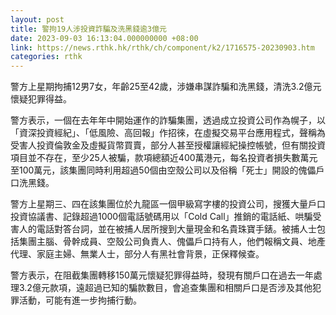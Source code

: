 ```yaml
---
layout: post
title: 警拘19人涉投資詐騙及洗黑錢逾3億元
date: 2023-09-03 16:13:04.000000000 +08:00
link: https://news.rthk.hk/rthk/ch/component/k2/1716575-20230903.htm
categories: rthk
---
```


警方上星期拘捕12男7女，年齡25至42歲，涉嫌串謀詐騙和洗黑錢，清洗3.2億元懷疑犯罪得益。

警方表示，一個在去年年中開始運作的詐騙集團，透過成立投資公司作為幌子，以「資深投資經紀」、「低風險、高回報」作招徠，在虛擬交易平台應用程式，聲稱為受害人投資倫敦金及虛擬貨幣買賣，部分人甚至授權讓經紀操控帳號，但有關投資項目並不存在，至少25人被騙，款項總額近400萬港元，每名投資者損失數萬元至100萬元，該集團同時利用超過50個由空殼公司以及俗稱「死士」開設的傀儡戶口洗黑錢。

警方上星期三、四在該集團位於九龍區一個甲級寫字樓的投資公司，搜獲大量戶口投資協議書、記錄超過1000個電話號碼用以「Cold Call」推銷的電話紙、哄騙受害人的電話對答台詞，並在被捕人居所搜到大量現金和名貴珠寶手錶。被捕人士包括集團主腦、骨幹成員、空殼公司負責人、傀儡戶口持有人，他們報稱文員、地產代理、家庭主婦、無業人士，部分人有黑社會背景，正保釋候查。

警方表示，在阻截集團轉移150萬元懷疑犯罪得益時，發現有關戶口在過去一年處理3.2億元款項，遠超過已知的騙款數目，會追查集團和相關戶口是否涉及其他犯罪活動，可能有進一步拘捕行動。
